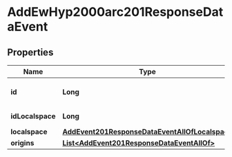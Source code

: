 

# AddEwHyp2000arc201ResponseDataEvent


## Properties

| Name | Type | Description | Notes |
|------------ | ------------- | ------------- | -------------|
|**id** | **Long** | Unique incremental id | bigint(20) |  [optional] |
|**idLocalspace** | **Long** | Localspace Id | bigint(19) |  [optional] |
|**localspace** | [**AddEvent201ResponseDataEventAllOfLocalspace**](AddEvent201ResponseDataEventAllOfLocalspace.md) |  |  [optional] |
|**origins** | [**List&lt;AddEvent201ResponseDataEventAllOf&gt;**](AddEvent201ResponseDataEventAllOf.md) |  |  [optional] |




